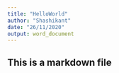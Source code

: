```yaml
---
title: "HelloWorld"
author: "Shashikant"
date: "26/11/2020"
output: word_document
---
```


## This is a markdown file